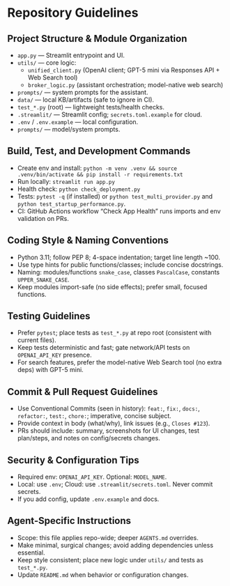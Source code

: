 # Repository Guidelines

## Project Structure & Module Organization
- `app.py` — Streamlit entrypoint and UI.
- `utils/` — core logic:
  - `unified_client.py` (OpenAI client; GPT-5 mini via Responses API + Web Search tool)
  - `broker_logic.py` (assistant orchestration; model-native web search)
- `prompts/` — system prompts for the assistant.
- `data/` — local KB/artifacts (safe to ignore in CI).
- `test_*.py` (root) — lightweight tests/health checks.
- `.streamlit/` — Streamlit config; `secrets.toml.example` for cloud.
- `.env` / `.env.example` — local configuration.
- `prompts/` — model/system prompts.

## Build, Test, and Development Commands
- Create env and install: `python -m venv .venv && source .venv/bin/activate && pip install -r requirements.txt`
- Run locally: `streamlit run app.py`
- Health check: `python check_deployment.py`
- Tests: `pytest -q` (if installed) or `python test_multi_provider.py` and `python test_startup_performance.py`.
- CI: GitHub Actions workflow “Check App Health” runs imports and env validation on PRs.

## Coding Style & Naming Conventions
- Python 3.11; follow PEP 8; 4-space indentation; target line length ~100.
- Use type hints for public functions/classes; include concise docstrings.
- Naming: modules/functions `snake_case`, classes `PascalCase`, constants `UPPER_SNAKE_CASE`.
- Keep modules import-safe (no side effects); prefer small, focused functions.

## Testing Guidelines
- Prefer `pytest`; place tests as `test_*.py` at repo root (consistent with current files).
- Keep tests deterministic and fast; gate network/API tests on `OPENAI_API_KEY` presence.
- For search features, prefer the model-native Web Search tool (no extra deps) with GPT-5 mini.

## Commit & Pull Request Guidelines
- Use Conventional Commits (seen in history): `feat:`, `fix:`, `docs:`, `refactor:`, `test:`, `chore:`; imperative, concise subject.
- Provide context in body (what/why), link issues (e.g., `Closes #123`).
- PRs should include: summary, screenshots for UI changes, test plan/steps, and notes on config/secrets changes.

## Security & Configuration Tips
- Required env: `OPENAI_API_KEY`. Optional: `MODEL_NAME`.
- Local: use `.env`; Cloud: use `.streamlit/secrets.toml`. Never commit secrets.
- If you add config, update `.env.example` and docs.

## Agent-Specific Instructions
- Scope: this file applies repo-wide; deeper `AGENTS.md` overrides.
- Make minimal, surgical changes; avoid adding dependencies unless essential.
- Keep style consistent; place new logic under `utils/` and tests as `test_*.py`.
- Update `README.md` when behavior or configuration changes.
